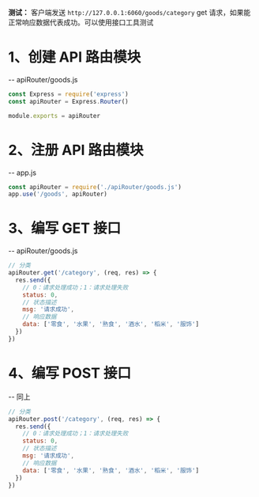 **测试：** 客户端发送 `http://127.0.0.1:6060/goods/category` get 请求，如果能正常响应数据代表成功。可以使用接口工具测试

# 1、创建 API 路由模块
  -- apiRouter/goods.js
  ```js
  const Express = require('express')
  const apiRouter = Express.Router()

  module.exports = apiRouter
  ```

# 2、注册 API 路由模块
  -- app.js
  ```js
  const apiRouter = require('./apiRouter/goods.js')
  app.use('/goods', apiRouter)
  ```

# 3、编写 GET 接口
  -- apiRouter/goods.js
  ```js
  // 分类
  apiRouter.get('/category', (req, res) => {
    res.send({
      // 0：请求处理成功；1：请求处理失败
      status: 0,
      // 状态描述
      msg: '请求成功',
      // 响应数据
      data: ['零食', '水果', '熟食', '酒水', '稻米', '服饰']
    })
  })
  ```

# 4、编写 POST 接口
  -- 同上
  ```js
  // 分类
  apiRouter.post('/category', (req, res) => {
    res.send({
      // 0：请求处理成功；1：请求处理失败
      status: 0,
      // 状态描述
      msg: '请求成功',
      // 响应数据
      data: ['零食', '水果', '熟食', '酒水', '稻米', '服饰']
    })
  })
  ```

